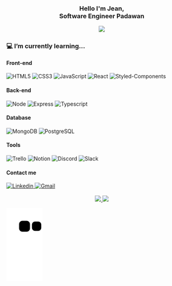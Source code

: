 <div align="center">
  <h3 align="center"> Hello I'm Jean,<br> <b> Software Engineer Padawan </b> </h3>
  <img src="https://s.aficionados.com.br/imagens/giphy-91.gif" width="300">
</div>


<h3> 💻 I’m currently learning... </h3>
<div>
<h4> Front-end </h4>
<img alt="HTML5" src="https://img.shields.io/badge/HTML5-E34F26?style=for-the-badge&logo=html5&logoColor=white">
<img alt="CSS3" src="https://img.shields.io/badge/CSS3-1572B6?style=for-the-badge&logo=css3&logoColor=white">
<img alt="JavaScript" src="https://img.shields.io/badge/JavaScript-323330?style=for-the-badge&logo=javascript&logoColor=F7DF1E">
<img alt="React" src="https://img.shields.io/badge/React-20232A?style=for-the-badge&logo=react&logoColor=61DAFB">
<img alt="Styled-Components" src="https://img.shields.io/badge/styled--components-DB7093?style=for-the-badge&logo=styled-components&logoColor=white">

<h4> Back-end </h4>
<img alt="Node" src="https://img.shields.io/badge/Node.js-43853D?style=for-the-badge&logo=node.js&logoColor=white">
<img alt="Express" src="https://img.shields.io/badge/Express.js-404D59?style=for-the-badge">
<img alt="Typescript" src="https://img.shields.io/badge/TypeScript-007ACC?style=for-the-badge&logo=typescript&logoColor=white">

<h4> Database </h4>
<img alt="MongoDB" src="https://img.shields.io/badge/MongoDB-4EA94B?style=for-the-badge&logo=mongodb&logoColor=white">
<img alt="PostgreSQL" src="https://img.shields.io/badge/PostgreSQL-316192?style=for-the-badge&logo=postgresql&logoColor=white">

<h4> Tools </h4>
<img alt="Trello" src="https://img.shields.io/badge/Trello-0052CC?style=for-the-badge&logo=trello&logoColor=white">
<img alt="Notion" src="https://img.shields.io/badge/Notion-000000?style=for-the-badge&logo=notion&logoColor=white">
<img alt="Discord" src="https://img.shields.io/badge/Discord-7289DA?style=for-the-badge&logo=discord&logoColor=white">
<img alt="Slack" src="https://img.shields.io/badge/Slack-4A154B?style=for-the-badge&logo=slack&logoColor=white">

<h4> Contact me </h4>
<div style="display: inline_block">
<a href="https://www.linkedin.com/in/jean-campelo/" target="_blank"> <img alt="Linkedin" src="https://img.shields.io/badge/LinkedIn-0077B5?style=for-the-badge&logo=linkedin&logoColor=white" target="_blank">
<a href="mailto:jean93campelo@gmail.com" target="_blank"><img alt="Gmail" src="https://img.shields.io/badge/Gmail-D14836?style=for-the-badge&logo=gmail&logoColor=white" target="_blank">
</div>
</div>


<img alt="" src="">

<div align="center">
  <a href="https://github.com/jean-campelo">
  <img height="180em" src="https://github-readme-stats.vercel.app/api?username=jean-campelo&show_icons=true&theme=tokyonight&include_all_commits=true&count_private=true"/>
  <img height="180em" src="https://github-readme-stats.vercel.app/api/top-langs/?username=jean-campelo&layout=compact&langs_count=7&theme=tokyonight"/>
</div>


![snake gif](https://github.com/jean-campelo/jean-campelo/blob/output/github-contribution-grid-snake.svg)
